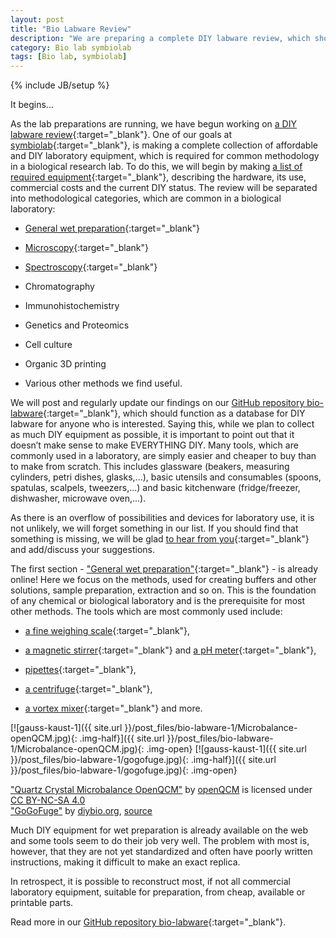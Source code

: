 ```yaml
---
layout: post
title: "Bio Labware Review"
description: "We are preparing a complete DIY labware review, which should function as a database for anyone interested in bio hacking."
category: Bio lab symbiolab
tags: [Bio lab, symbiolab]
---
```

{% include JB/setup %}


It begins...

As the lab preparations are running, we have begun working on [a DIY labware review](https://github.com/symbiolab/bio-labware/blob/master/bio-labware-review.md){:target="_blank"}. One of our goals at [symbiolab](http://irnas.eu/symbiolab){:target="_blank"}, is making a complete collection of affordable and DIY laboratory equipment, which is required for common methodology in a biological research lab. To do this, we will begin by making [a list of required equipment](https://github.com/symbiolab/bio-labware/blob/master/bio-labware-review.md){:target="_blank"}, describing the hardware, its use, commercial costs and the current DIY status. The review will be separated into methodological categories, which are common in a biological laboratory:

- [General wet preparation](https://github.com/symbiolab/bio-labware/blob/master/bio-labware-review.md#Wet-preparation){:target="_blank"}

- [Microscopy](https://github.com/symbiolab/bio-labware/blob/master/bio-labware-review.md#Microscopy){:target="_blank"}

- [Spectroscopy](https://github.com/symbiolab/bio-labware/blob/master/bio-labware-review.md#Spectroscopy){:target="_blank"}

- Chromatography

- Immunohistochemistry

- Genetics and Proteomics

- Cell culture

- Organic 3D printing

- Various other methods we find useful.

We will post and regularly update our findings on our [GitHub repository bio-labware](https://github.com/symbiolab/bio-labware){:target="_blank"}, which should function as a database for DIY labware for anyone who is interested. Saying this, while we plan to collect as much DIY equipment as possible, it is important to point out that it doesn’t make sense to make EVERYTHING DIY. Many tools, which are commonly used in a laboratory, are simply easier and cheaper to buy than to make from scratch. This includes glassware (beakers, measuring cylinders, petri dishes, glasks,...), basic utensils and consumables (spoons, spatulas, scalpels, tweezers,...) and basic kitchenware (fridge/freezer, dishwasher, microwave oven,...).

As there is an overflow of possibilities and devices for laboratory use, it is not unlikely, we will forget something in our list. If you should find that something is missing, we will be glad [to hear from you](mailto:bostjan@irnas.eu){:target="_blank"} and add/discuss your suggestions.


The first section - ["General wet preparation"](https://github.com/symbiolab/bio-labware/blob/master/bio-labware-review.md#Wet-preparation){:target="_blank"} - is already online! Here we focus on the methods, used for creating buffers and other solutions, sample preparation, extraction and so on. This is the foundation of any chemical or biological laboratory and is the prerequisite for most other methods. The tools which are most commonly used include:

- [a fine weighing scale](https://github.com/symbiolab/bio-labware/blob/master/bio-labware-review.md#Microbalance){:target="_blank"}, 

- [a magnetic stirrer](https://github.com/symbiolab/bio-labware/blob/master/bio-labware-review.md#Magnetic-stirrer){:target="_blank"} and [a pH meter](https://github.com/symbiolab/bio-labware/blob/master/bio-labware-review.md#pH-meter){:target="_blank"},

- [pipettes](https://github.com/symbiolab/bio-labware/blob/master/bio-labware-review.md#Microliter-pipette){:target="_blank"},

- [a centrifuge](https://github.com/symbiolab/bio-labware/blob/master/bio-labware-review.md#Centrifuge){:target="_blank"},

- [a vortex mixer](https://github.com/symbiolab/bio-labware/blob/master/bio-labware-review.md#Vortex-mixer){:target="_blank"} and more.

[![gauss-kaust-1]({{ site.url }}/post_files/bio-labware-1/Microbalance-openQCM.jpg){: .img-half}]({{ site.url }}/post_files/bio-labware-1/Microbalance-openQCM.jpg){: .img-open}
[![gauss-kaust-1]({{ site.url }}/post_files/bio-labware-1/gogofuge.jpg){: .img-half}]({{ site.url }}/post_files/bio-labware-1/gogofuge.jpg){: .img-open}

<div class="row quiet">
<div class="col-xs-6">
<a href="http://openqcm.com/wp-content/uploads/2015/01/Quartz-Crystal-Microbalance-openQCM-open-1024x575.jpg" target="_blank">"Quartz Crystal Microbalance OpenQCM"</a> by <a href="http://openqcm.com/" target="_blank">openQCM</a> is licensed under <a href="http://creativecommons.org/licenses/by-nc-sa/4.0/" target="_blank">CC BY-NC-SA 4.0</a>
</div>
<div class="col-xs-6">
	<a href="https://diybiology.files.wordpress.com/2012/06/gogofuge-img_2205.jpg?w=600&h=450&crop=1" target="_blank">"GoGoFuge"</a> by <a href="https://diybio.org/2012/06/12/gogofuge/" target="_blank">diybio.org</a>, <a href="https://diybio.org/2012/06/12/gogofuge/" target="_blank">source</a>
</div>
</div>

Much DIY equipment for wet preparation is already available on the web and some tools seem to do their job very well. The problem with most is, however, that they are not yet standardized and often have poorly written instructions, making it difficult to make an exact replica.

In retrospect, it is possible to reconstruct most, if not all commercial laboratory equipment, suitable for preparation, from cheap, available or printable parts.

Read more in our [GitHub repository bio-labware](https://github.com/symbiolab/bio-labware/blob/master/bio-labware-review.md){:target="_blank"}.
